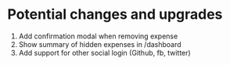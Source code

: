 # Potential changes and upgrades

1. Add confirmation modal when removing expense
2. Show summary of hidden expenses in /dashboard
3. Add support for other social login (Github, fb, twitter)
